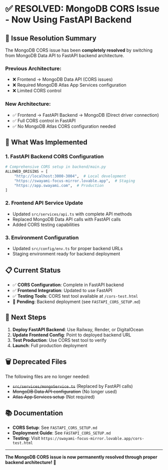 # ✅ RESOLVED: MongoDB CORS Issue - Now Using FastAPI Backend

## 🎯 **Issue Resolution Summary**

The MongoDB CORS issue has been **completely resolved** by switching from MongoDB Data API to FastAPI backend architecture.

### **Previous Architecture:**
- ❌ Frontend → MongoDB Data API (CORS issues)
- ❌ Required MongoDB Atlas App Services configuration
- ❌ Limited CORS control

### **New Architecture:**
- ✅ Frontend → FastAPI Backend → MongoDB (Direct driver connection)
- ✅ Full CORS control in FastAPI
- ✅ No MongoDB Atlas CORS configuration needed

## 🔧 **What Was Implemented**

### **1. FastAPI Backend CORS Configuration**
```python
# Comprehensive CORS setup in backend/main.py
ALLOWED_ORIGINS = [
    "http://localhost:3000-3004",  # Local development
    "https://swayami-focus-mirror.lovable.app",  # Staging
    "https://app.swayami.com",  # Production
]
```

### **2. Frontend API Service Update**
- Updated `src/services/api.ts` with complete API methods
- Replaced MongoDB Data API calls with FastAPI calls
- Added CORS testing capabilities

### **3. Environment Configuration**
- Updated `src/config/env.ts` for proper backend URLs
- Staging environment ready for backend deployment

## 📋 **Current Status**

- ✅ **CORS Configuration**: Complete in FastAPI backend
- ✅ **Frontend Integration**: Updated to use FastAPI
- ✅ **Testing Tools**: CORS test tool available at `/cors-test.html`
- 🔄 **Pending**: Backend deployment (see `FASTAPI_CORS_SETUP.md`)

## 🚀 **Next Steps**

1. **Deploy FastAPI Backend**: Use Railway, Render, or DigitalOcean
2. **Update Frontend Config**: Point to deployed backend URL
3. **Test Production**: Use CORS test tool to verify
4. **Launch**: Full production deployment

## 🗑️ **Deprecated Files**

The following files are no longer needed:
- ~~`src/services/mongoService.ts`~~ (Replaced by FastAPI calls)
- ~~MongoDB Data API configuration~~ (No longer used)
- ~~Atlas App Services setup~~ (Not required)

## 📚 **Documentation**

- **CORS Setup**: See `FASTAPI_CORS_SETUP.md`
- **Deployment Guide**: See `FASTAPI_CORS_SETUP.md`
- **Testing**: Visit `https://swayami-focus-mirror.lovable.app/cors-test.html`

---

**The MongoDB CORS issue is now permanently resolved through proper backend architecture! 🎉** 